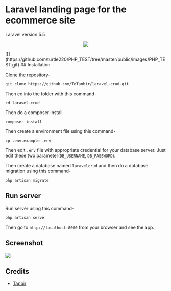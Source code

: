 # Laravel landing page for the ecommerce site

Laravel version 5.5
<p align="center">

  <img src="https://github.com/turtle220/PHP_TEST/tree/master/public/images/PHP_TEST.gif">
</p>
![](https://github.com/turtle220/PHP_TEST/tree/master/public/images/PHP_TEST.gif)
## Installation

Clone the repository-
```
git clone https://github.com/ToTanbir/laravel-crud.git
```

Then cd into the folder with this command-
```
cd laravel-crud
```

Then do a composer install
```
composer install
```

Then create a environment file using this command-
```
cp .env.example .env
```

Then edit `.env` file with appropriate credential for your database server. Just edit these two parameter(`DB_USERNAME`, `DB_PASSWORD`).

Then create a database named `laravelcrud` and then do a database migration using this command-
```
php artisan migrate
```

## Run server

Run server using this command-
```
php artisan serve
```

Then go to `http://localhost:8000` from your browser and see the app.

## Screenshot

![](https://i.imgur.com/inZHcaZ.jpg?1)

## Credits

- [Tanbir](https://github.com/ToTanbir)

